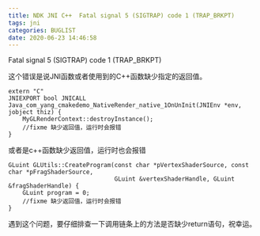 ```yaml
---
title: NDK JNI C++  Fatal signal 5 (SIGTRAP) code 1 (TRAP_BRKPT)
tags: jni
categories: BUGLIST
date: 2020-06-23 14:46:58
---
```



 Fatal signal 5 (SIGTRAP) code 1 (TRAP_BRKPT)

这个错误是说JNI函数或者使用到的C++函数缺少指定的返回值。

```
extern "C"
JNIEXPORT bool JNICALL
Java_com_yang_cmakedemo_NativeRender_native_1OnUnInit(JNIEnv *env, jobject thiz) {
    MyGLRenderContext::destroyInstance();
    //fixme 缺少返回值，运行时会报错
}
```

或者是c++函数缺少返回值，运行时也会报错

```
GLuint GLUtils::CreateProgram(const char *pVertexShaderSource, const char *pFragShaderSource,
                              GLuint &vertexShaderHandle, GLuint &fragShaderHandle) {
    GLuint program = 0;
    //fixme 缺少返回值，运行时会报错
}
```

遇到这个问题，要仔细排查一下调用链条上的方法是否缺少return语句，祝幸运。